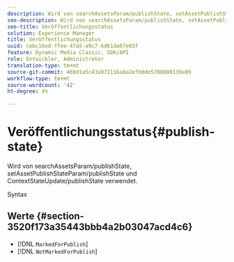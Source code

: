 ```yaml
---
description: Wird von searchAssetsParam/publishState, setAssetPublishStateParam/publishState und ContextStateUpdate/publishState verwendet.
seo-description: Wird von searchAssetsParam/publishState, setAssetPublishStateParam/publishState und ContextStateUpdate/publishState verwendet.
seo-title: Veröffentlichungsstatus
solution: Experience Manager
title: Veröffentlichungsstatus
uuid: cebc16ed-ffee-47a5-a9c7-6d61da07e03f
feature: Dynamic Media Classic, SDK/API
role: Entwickler, Administrator
translation-type: tm+mt
source-git-commit: 469d1a5c43a972116a8a2efb0de5708800130a99
workflow-type: tm+mt
source-wordcount: '42'
ht-degree: 4%

---
```



# Veröffentlichungsstatus{#publish-state}

Wird von searchAssetsParam/publishState, setAssetPublishStateParam/publishState und ContextStateUpdate/publishState verwendet.

Syntax

## Werte {#section-3520f173a35443bbb4a2b03047acd4c6}

* [!DNL `MarkedForPublish`]
* [!DNL `NotMarkedForPublish`]


